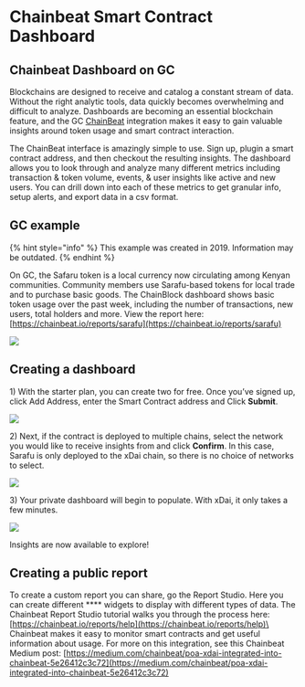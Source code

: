 # Chainbeat Smart Contract Dashboard

## Chainbeat Dashboard on GC

Blockchains are designed to receive and catalog a constant stream of data. Without the right analytic tools, data quickly becomes overwhelming and difficult to analyze. Dashboards are becoming an essential blockchain feature, and the GC [ChainBeat](https://chainbeat.io) integration makes it easy to gain valuable insights around token usage and smart contract interaction.

The ChainBeat interface is amazingly simple to use. Sign up, plugin a smart contract address, and then checkout the resulting insights. The dashboard allows you to look through and analyze many different metrics including transaction & token volume, events, & user insights like active and new users.  You can drill down into each of these metrics to get granular info, setup alerts, and export data in a csv format.

## **GC example**

{% hint style="info" %}
This example was created in 2019. Information may be outdated.
{% endhint %}

On GC, the Safaru token is a local currency now circulating among Kenyan communities. Community members use Sarafu-based tokens for local trade and to purchase basic goods.   The ChainBlock dashboard shows basic token usage over the past week, including the number of transactions, new users, total holders and more. View the report here: [https://chainbeat.io/reports/sarafu](https://chainbeat.io/reports/sarafu)

![](../../.gitbook/assets/sarafu.png)

## **Creating a dashboard**

1\) With the starter plan, you can create two for free. Once you’ve signed up, click Add Address, enter the Smart Contract address and Click **Submit**.

![](../../.gitbook/assets/chain1.png)

2\) Next, if the contract is deployed to multiple chains, select the network you would like to receive insights from and click **Confirm**. In this case, Sarafu is only deployed to the xDai chain, so there is no choice of networks to select.

![](../../.gitbook/assets/chain2.png)

3\) Your private dashboard will begin to populate. With xDai, it only takes a few minutes.

![](../../.gitbook/assets/chain3.png)

Insights are now available to explore!&#x20;

## **Creating a public report**

To create a custom report you can share, go the Report Studio. Here you can create different **** widgets to display with different types of data. The Chainbeat Report Studio tutorial walks you through the process here:  [https://chainbeat.io/reports/help](https://chainbeat.io/reports/help)\
\
Chainbeat makes it easy to monitor smart contracts and get useful information about usage. For more on this integration, see this Chainbeat Medium post: [https://medium.com/chainbeat/poa-xdai-integrated-into-chainbeat-5e26412c3c72](https://medium.com/chainbeat/poa-xdai-integrated-into-chainbeat-5e26412c3c72)
